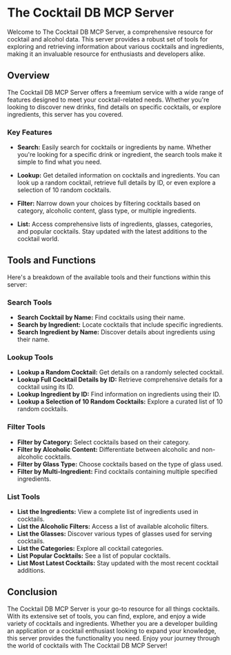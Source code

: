 # The Cocktail DB MCP Server

Welcome to The Cocktail DB MCP Server, a comprehensive resource for cocktail and alcohol data. This server provides a robust set of tools for exploring and retrieving information about various cocktails and ingredients, making it an invaluable resource for enthusiasts and developers alike.

## Overview

The Cocktail DB MCP Server offers a freemium service with a wide range of features designed to meet your cocktail-related needs. Whether you're looking to discover new drinks, find details on specific cocktails, or explore ingredients, this server has you covered.

### Key Features

- **Search:** Easily search for cocktails or ingredients by name. Whether you're looking for a specific drink or ingredient, the search tools make it simple to find what you need.
  
- **Lookup:** Get detailed information on cocktails and ingredients. You can look up a random cocktail, retrieve full details by ID, or even explore a selection of 10 random cocktails.

- **Filter:** Narrow down your choices by filtering cocktails based on category, alcoholic content, glass type, or multiple ingredients.

- **List:** Access comprehensive lists of ingredients, glasses, categories, and popular cocktails. Stay updated with the latest additions to the cocktail world.

## Tools and Functions

Here's a breakdown of the available tools and their functions within this server:

### Search Tools

- **Search Cocktail by Name:** Find cocktails using their name.
- **Search by Ingredient:** Locate cocktails that include specific ingredients.
- **Search Ingredient by Name:** Discover details about ingredients using their name.

### Lookup Tools

- **Lookup a Random Cocktail:** Get details on a randomly selected cocktail.
- **Lookup Full Cocktail Details by ID:** Retrieve comprehensive details for a cocktail using its ID.
- **Lookup Ingredient by ID:** Find information on ingredients using their ID.
- **Lookup a Selection of 10 Random Cocktails:** Explore a curated list of 10 random cocktails.

### Filter Tools

- **Filter by Category:** Select cocktails based on their category.
- **Filter by Alcoholic Content:** Differentiate between alcoholic and non-alcoholic cocktails.
- **Filter by Glass Type:** Choose cocktails based on the type of glass used.
- **Filter by Multi-Ingredient:** Find cocktails containing multiple specified ingredients.

### List Tools

- **List the Ingredients:** View a complete list of ingredients used in cocktails.
- **List the Alcoholic Filters:** Access a list of available alcoholic filters.
- **List the Glasses:** Discover various types of glasses used for serving cocktails.
- **List the Categories:** Explore all cocktail categories.
- **List Popular Cocktails:** See a list of popular cocktails.
- **List Most Latest Cocktails:** Stay updated with the most recent cocktail additions.

## Conclusion

The Cocktail DB MCP Server is your go-to resource for all things cocktails. With its extensive set of tools, you can find, explore, and enjoy a wide variety of cocktails and ingredients. Whether you are a developer building an application or a cocktail enthusiast looking to expand your knowledge, this server provides the functionality you need. Enjoy your journey through the world of cocktails with The Cocktail DB MCP Server!